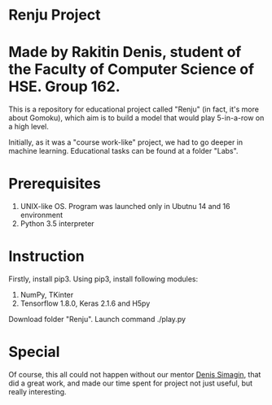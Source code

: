 # Renju Project

# Made by Rakitin Denis, student of the Faculty of Computer Science of HSE. Group 162.

This is a repository for educational project called "Renju" (in fact, it's more about Gomoku), which aim is to build a model that would play 5-in-a-row on a high level.

Initially, as it was a "course work-like" project, we had to go deeper in machine learning. Educational tasks can be found at a folder "Labs".

# Prerequisites
1. UNIX-like OS. Program was launched only in Ubutnu 14 and 16 environment
2. Python 3.5 interpreter

# Instruction
Firstly, install pip3.
Using pip3, install following modules:
1. NumPy, TKinter
2. Tensorflow 1.8.0, Keras 2.1.6 and H5py

Download folder "Renju".
Launch command ./play.py

# Special
Of course, this all could not happen without our mentor [Denis Simagin], that did a great work, and made our time spent for project not just useful, but really interesting.

[Denis Simagin]:https://github.com/dasimagin
